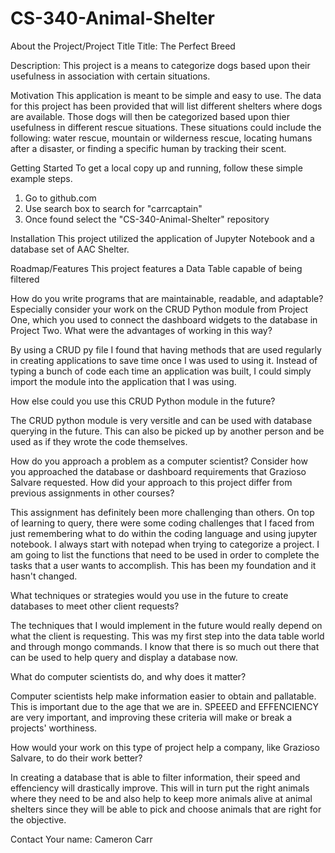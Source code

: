 # CS-340-Animal-Shelter

About the Project/Project Title
Title: The Perfect Breed 

Description: This project is a means to categorize dogs based upon their usefulness in association with certain situations. 

Motivation
This application is meant to be simple and easy to use. The data for this project has been provided that will list different shelters where dogs are available. Those dogs will then be categorized based upon thier usefulness in different rescue situations. These situations could include the following: water rescue, mountain or wilderness rescue, locating humans after a disaster, or finding a specific human by tracking their scent. 

Getting Started
To get a local copy up and running, follow these simple example steps.
1. Go to github.com
2. Use search box to search for "carrcaptain"
3. Once found select the "CS-340-Animal-Shelter" repository

Installation
This project utilized the application of Jupyter Notebook and a database set of AAC Shelter. 

Roadmap/Features 
This project features a Data Table capable of being filtered 

How do you write programs that are maintainable, readable, and adaptable? Especially consider your work on the CRUD Python module from Project One, which you used to connect the dashboard widgets to the database in Project Two. What were the advantages of working in this way? 

By using a CRUD py file I found that having methods that are used regularly in creating applications to save time once I was used to using it. Instead of typing a bunch of code each time an application was built, I could simply import the module into the application that I was using. 

How else could you use this CRUD Python module in the future?

The CRUD python module is very versitle and can be used with database querying in the future. This can also be picked up by another person and be used as if they wrote the code themselves. 

How do you approach a problem as a computer scientist? Consider how you approached the database or dashboard requirements that Grazioso Salvare requested. How did your approach to this project differ from previous assignments in other courses? 

This assignment has definitely been more challenging than others. On top of learning to query, there were some coding challenges that I faced from just remembering what to do within the coding language and using jupyter notebook. I always start with notepad when trying to categorize a project. I am going to list the functions that need to be used in order to complete the tasks that a user wants to accomplish. This has been my foundation and it hasn't changed.

What techniques or strategies would you use in the future to create databases to meet other client requests?

The techniques that I would implement in the future would really depend on what the client is requesting. This was my first step into the data table world and through mongo commands. I know that there is so much out there that can be used to help query and display a database now. 

What do computer scientists do, and why does it matter? 

Computer scientists help make information easier to obtain and pallatable. This is important due to the age that we are in. SPEEED and EFFENCIENCY are very important, and improving these criteria will make or break a projects' worthiness. 

How would your work on this type of project help a company, like Grazioso Salvare, to do their work better?

In creating a database that is able to filter information, their speed and effenciency will drastically improve. This will in turn put the right animals where they need to be and also help to keep more animals alive at animal shelters since they will be able to pick and choose animals that are right for the objective. 

Contact
Your name: Cameron Carr
